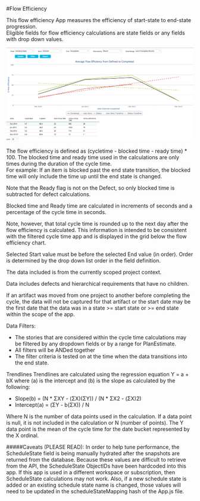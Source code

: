 #Flow Efficiency

This flow efficiency App measures the efficiency of start-state to end-state progression.  
Eligible fields for flow efficiency calculations are state fields or any fields with drop down values.  

![ScreenShot](/images/flow-efficiency.png) 

The flow efficiency is defined as (cycletime - blocked time - ready time) * 100.
The blocked time and ready time used in the calculations are only times during the duration of the cycle time.    
For example:  If an item is blocked past the end state transition, the blocked time will only include the time up until the end state is changed.  

Note that the Ready flag is not on the Defect, so only blocked time is subtracted for defect calculations. 

Blocked time and Ready time are calculated in increments of seconds and a percentage of the cycle time in seconds.  

Note, however, that total cycle time is rounded up to the next day after the flow efficiency is calculated.  This information is intended to be
consistent with the filtered cycle time app and is displayed in the grid below the flow efficiency chart.  

Selected Start value must be before the selected End value (in order).  Order is determined by the drop down
list order in the field definition.  

The data included is from the currently scoped project context.  

Data includes defects and hierarchical requirements that have no children.  

If an artifact was moved from one project to another before completing the cycle, the data will not be captured for that artifact or 
the start date may be the first date that the data was in a state >= start state or >= end state within the scope of the app. 

Data Filters:
*  The stories that are considered within the cycle time calculations may be filtered by any dropdown 
fields or by a range for PlanEstimate. 
*  All filters will be ANDed together
*  The filter criteria is tested on at the time when the data transitions into the end state. 

Trendlines
Trendlines are calculated using the regression equation Y = a + bX where (a) is the intercept and (b) is the slope as calculated by the following:

 * Slope(b) = (N * ΣXY - (ΣX)(ΣY)) / (N * ΣX2 - (ΣX)2) 
 * Intercept(a) = (ΣY - b(ΣX)) / N

Where N is the number of data points used in the calculation.  If a data point is null, it is not included in the calculation or N (number of points).  The 
Y data point is the mean of the cycle time for the date bucket represented by the X ordinal.  

#####Caveats (PLEASE READ):
In order to help tune performance, the ScheduleState field is being manually hydrated after the snapshots are returned from the database.  Because these values
are difficult to retrieve from the API, the ScheduleState ObjectIDs have been hardcoded into this app.  If this app is used in a different workspace or subscription,
then ScheduleState calculations may not work.  Also, if a new schedule state is added or an existing schedule state name is changed, those values will need to be 
updated in the scheduleStateMapping hash of the App.js file.  

